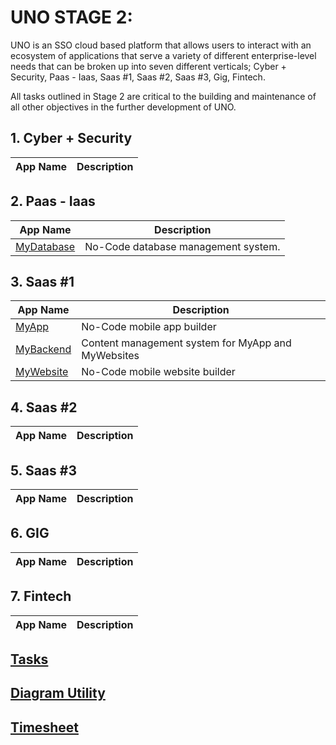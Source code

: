 # UNO STAGE 2:
UNO is an SSO cloud based platform that allows users to interact with an ecosystem of applications that serve a variety of different enterprise-level needs that can be broken up into seven different verticals; Cyber + Security, Paas - Iaas, Saas #1, Saas #2, Saas #3, Gig, Fintech.

All tasks outlined in Stage 2 are critical to the building and maintenance of all other objectives in the further development of UNO.


## 1. Cyber + Security

| App Name      | Description   | 
| ------------- | ------------- | 


## 2. Paas - Iaas
| App Name      | Description   | 
| ------------- | ------------- |
| [MyDatabase](https://github.com/KylanThomson/MyDatabase) | No-Code database management system. | 


## 3. Saas #1
| App Name      | Description   | 
| ------------- | ------------- |
| [MyApp](https://github.com/KylanThomson/MyApp) | No-Code mobile app builder|
|[MyBackend](https://github.com/KylanThomson/MyBackend)| Content management system for MyApp and MyWebsites|
|[MyWebsite](https://github.com/KylanThomson/MyWebsites)| No-Code mobile website builder|


## 4. Saas #2
| App Name      | Description   | 
| ------------- | ------------- | 


## 5. Saas #3
| App Name      | Description   | 
| ------------- | ------------- | 


## 6. GIG
| App Name      | Description   | 
| ------------- | ------------- | 


## 7. Fintech
| App Name      | Description   | 
| ------------- | ------------- | 


## [Tasks](https://trello.com/b/Fr5kX9Tw/uno-stage-1)

## [Diagram Utility](https://app.diagrams.net/)

## [Timesheet](https://docs.google.com/spreadsheets/d/1KVrC4vcK2uRZ8MH8t7Wh9eKomcEXaPVqrJrL9MUeFaU/edit?usp=sharing)

